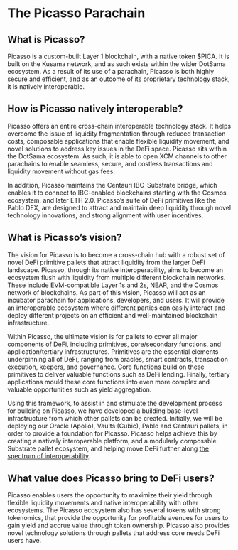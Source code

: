 # The Picasso Parachain 

## What is Picasso?

Picasso is a custom-built Layer 1 blockchain, with a native token $PICA. It is built on the Kusama network, and as such 
exists within the wider DotSama ecosystem. As a result of its use of a parachain, Picasso is both highly secure and 
efficient, and as an outcome of its proprietary technology stack, it is natively interoperable.


## How is Picasso natively interoperable?

Picasso offers an entire cross-chain interoperable technology stack. It helps overcome the issue of liquidity 
fragmentation through reduced transaction costs, composable applications that enable flexible liquidity movement, and 
novel solutions to address key issues in the DeFi space. Picasso sits within the DotSama ecosystem. As such, it is able 
to open XCM channels to other parachains to enable seamless, secure, and costless transactions and liquidity movement 
without gas fees. 

In addition, Picasso maintains the Centauri IBC-Substrate bridge, which enables it to connect to IBC-enabled blockchains
starting with the Cosmos ecosystem, and later ETH 2.0.
Picasso’s suite of DeFi primitives like the Pablo DEX, are designed to 
attract and maintain deep liquidity through novel technology innovations, and strong alignment with user incentives.


## What is Picasso’s vision?

The vision for Picasso is to become a cross-chain hub with a robust set of novel DeFi primitive pallets that attract 
liquidity from the larger DeFi landscape. Picasso, through its native interoperability, aims to become an ecosystem 
flush with liquidity from multiple different blockchain networks. These include EVM-compatible Layer 1s and 2s, NEAR, and the 
Cosmos network of blockchains. As part of this vision, Picasso will act as an incubator parachain for applications, 
developers, and users. It will provide an interoperable ecosystem where different parties can easily interact and deploy
different projects on an efficient and well-maintained blockchain infrastructure.

Within Picasso, the ultimate vision is for pallets to cover all major components of DeFi, including primitives, 
core/secondary functions, and application/tertiary infrastructures. Primitives are the essential elements underpinning 
all of DeFi, ranging from oracles, smart contracts, transaction execution, keepers, and governance. Core functions build
on these primitives to deliver valuable functions such as DeFi lending. Finally, tertiary applications mould these core 
functions into even more complex and valuable opportunities such as yield aggregation.



Using this framework, to assist in and stimulate the development process for building on Picasso, we have developed a 
building base-level infrastructure from which other pallets can be created. Initially, we will be deploying our Oracle 
(Apollo), Vaults (Cubic), Pablo and Centauri pallets, in order to provide a foundation for Picasso. Picasso helps 
achieve this by creating a natively interoperable platform, and a modularly composable Substrate pallet ecosystem, and 
helping move DeFi further along 
[the spectrum of interoperability](https://medium.com/composable-finance/the-philosophy-of-the-cross-chain-ecosystem-a-continuum-of-interoperability-33ed81350190).


## What value does Picasso bring to DeFi users?

Picasso enables users the opportunity to maximize their yield through flexible liquidity movements and native 
interoperability with other ecosystems. The Picasso ecosystem also has several tokens with strong tokenomics, that 
provide the opportunity for profitable avenues for users to gain yield and accrue value through token ownership. 
Picasso also provides novel technology solutions through pallets that address core needs DeFi users have. 
